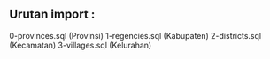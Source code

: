 ## Urutan import :

0-provinces.sql (Provinsi) 
1-regencies.sql (Kabupaten) 
2-districts.sql (Kecamatan) 
3-villages.sql (Kelurahan) 
